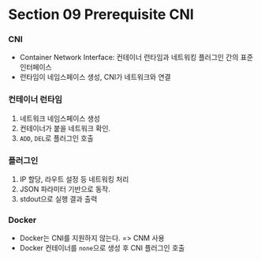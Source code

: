 # Section 09 Prerequisite CNI

### CNI
- Container Network Interface: 컨테이너 런타임과 네트워킹 플러그인 간의 표준 인터페이스
- 런타임이 네임스페이스 생성, CNI가 네트워크와 연결

### 컨테이너 런타임
1. 네트워크 네임스페이스 생성
2. 컨테이너가 붙을 네트워크 확인.
3. `ADD`, `DEL`로 플러그인 호출

### 플러그인
1. IP 할당, 라우트 설정 등 네트워킹 처리
2. JSON 파라미터 기반으로 동작.
3. stdout으로 실행 결과 출력

### Docker
- Docker는 CNI를 지원하지 않는다. => CNM 사용
- Docker 컨테이너를 `none`으로 생성 후 CNI 플러그인 호출